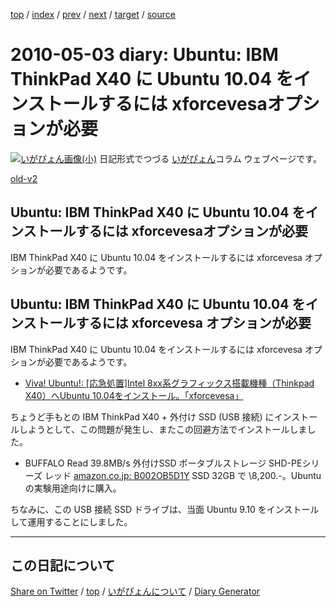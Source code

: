 [top](../index.html) 
 / [index](index.html) 
 / [prev](https://igapyon.github.io/diary/2010/ig100502.html) 
 / [next](https://igapyon.github.io/diary/2010/ig100504.html) 
 / [target](https://igapyon.github.io/diary/2010/ig100503.html) 
 / [source](https://github.com/igapyon/diary/blob/gh-pages/2010/ig100503.html.src.md) 

2010-05-03 diary: Ubuntu: IBM ThinkPad X40 に Ubuntu 10.04 をインストールするには xforcevesaオプションが必要
=====================================================================================================
[![いがぴょん画像(小)](https://igapyon.github.io/diary/images/iga200306s.jpg "いがぴょん")](https://igapyon.github.io/diary/memo/memoigapyon.html) 日記形式でつづる [いがぴょん](https://igapyon.github.io/diary/memo/memoigapyon.html)コラム ウェブページです。

[old-v2](ig100503-orig.html)

## Ubuntu: IBM ThinkPad X40 に Ubuntu 10.04 をインストールするには xforcevesaオプションが必要

IBM ThinkPad X40 に Ubuntu 10.04 をインストールするには xforcevesa オプションが必要であるようです。


## Ubuntu: IBM ThinkPad X40 に Ubuntu 10.04 をインストールするには xforcevesa オプションが必要

IBM ThinkPad X40 に Ubuntu 10.04 をインストールするには xforcevesa オプションが必要であるようです。

* [Viva! Ubuntu!: [応急処置]Intel 8xx系グラフィックス搭載機種（Thinkpad X40）へUbuntu 10.04をインストール。「xforcevesa」](http://viva-ubuntu.kilo.jp/?p=2822)

ちょうど手もとの IBM ThinkPad X40 + 外付け SSD (USB 接続) にインストールしようとして、この問題が発生し、またこの回避方法でインストールしました。

* BUFFALO Read 39.8MB/s 外付けSSD ポータブルストレージ SHD-PEシリーズ レッド
  [amazon.co.jp: B002OB5D1Y](http://www.amazon.co.jp/exec/obidos/ASIN/B002OB5D1Y/igapyondiary-22)
  SSD 32GB で \8,200.-。Ubuntu の実験用途向けに購入。

ちなみに、この USB 接続 SSD ドライブは、当面 Ubuntu 9.10 をインストールして運用することにしました。

----------------------------------------------------------------------------------------------------

## この日記について

[Share on Twitter](https://twitter.com/intent/tweet?hashtags=igapyon%2Cdiary%2C%E3%81%84%E3%81%8C%E3%81%B4%E3%82%87%E3%82%93&text=Ubuntu%3A+IBM+ThinkPad+X40+%E3%81%AB+Ubuntu+10.04+%E3%82%92%E3%82%A4%E3%83%B3%E3%82%B9%E3%83%88%E3%83%BC%E3%83%AB%E3%81%99%E3%82%8B%E3%81%AB%E3%81%AF+xforcevesa%E3%82%AA%E3%83%97%E3%82%B7%E3%83%A7%E3%83%B3%E3%81%8C%E5%BF%85%E8%A6%81&url=https%3A%2F%2Figapyon.github.io%2Fdiary%2F2010%2Fig100503.html) / [top](../index.html) / [いがぴょんについて](https://igapyon.github.io/diary/memo/memoigapyon.html) / [Diary Generator](https://github.com/igapyon/igapyonv3)
